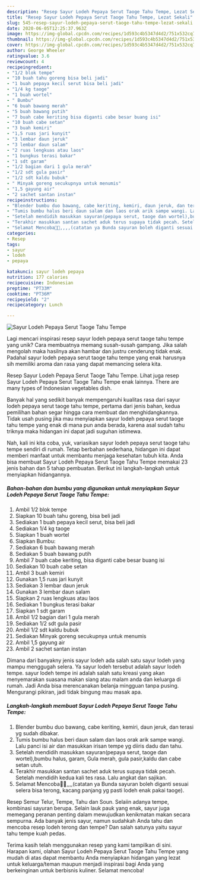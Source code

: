 ```yaml
---
description: "Resep Sayur Lodeh Pepaya Serut Taoge Tahu Tempe, Lezat Sekali"
title: "Resep Sayur Lodeh Pepaya Serut Taoge Tahu Tempe, Lezat Sekali"
slug: 545-resep-sayur-lodeh-pepaya-serut-taoge-tahu-tempe-lezat-sekali
date: 2020-06-05T12:25:37.963Z
image: https://img-global.cpcdn.com/recipes/1d593c4b5347d4d2/751x532cq70/sayur-lodeh-pepaya-serut-taoge-tahu-tempe-foto-resep-utama.jpg
thumbnail: https://img-global.cpcdn.com/recipes/1d593c4b5347d4d2/751x532cq70/sayur-lodeh-pepaya-serut-taoge-tahu-tempe-foto-resep-utama.jpg
cover: https://img-global.cpcdn.com/recipes/1d593c4b5347d4d2/751x532cq70/sayur-lodeh-pepaya-serut-taoge-tahu-tempe-foto-resep-utama.jpg
author: George Wheeler
ratingvalue: 3.6
reviewcount: 4
recipeingredient:
- "1/2 blok tempe"
- "10 buah tahu goreng bisa beli jadi"
- "1 buah pepaya kecil serut bisa beli jadi"
- "1/4 kg taoge"
- "1 buah wortel"
- " Bumbu"
- "6 buah bawang merah"
- "5 buah bawang putih"
- "7 buah cabe keriting bisa diganti cabe besar buang isi"
- "10 buah cabe setan"
- "3 buah kemiri"
- "1,5 ruas jari kunyit"
- "3 lembar daun jeruk"
- "3 lembar daun salam"
- "2 ruas lengkuas atau laos"
- "1 bungkus terasi bakar"
- "1 sdt garam"
- "1/2 bagian dari 1 gula merah"
- "1/2 sdt gula pasir"
- "1/2 sdt kaldu bubuk"
- " Minyak goreng secukupnya untuk menumis"
- "1,5 gayung air"
- "2 sachet santan instan"
recipeinstructions:
- "Blender bumbu duo bawang, cabe keriting, kemiri, daun jeruk, dan terasi yg sudah dibakar."
- "Tumis bumbu halus beri daun salam dan laos orak arik sampe wangi. Lalu panci isi air dan masukkan irisan tempe yg diiris dadu dan tahu."
- "Setelah mendidih masukkan sayuran(pepaya serut, taoge dan wortel),bumbu halus, garam, Gula merah, gula pasir,kaldu dan cabe setan utuh."
- "Terakhir masukkan santan sachet aduk terus supaya tidak pecah. Setelah mendidih kedua kali tes rasa. Lalu angkat dan sajikan."
- "Selamat Mencoba🙏🙏,,,,(catatan ya Bunda sayuran boleh diganti sesuai selera bisa terong, kacang panjang yg pasti lodeh enak pakai taoge)."
categories:
- Resep
tags:
- sayur
- lodeh
- pepaya

katakunci: sayur lodeh pepaya 
nutrition: 177 calories
recipecuisine: Indonesian
preptime: "PT33M"
cooktime: "PT36M"
recipeyield: "2"
recipecategory: Lunch

---
```



![Sayur Lodeh Pepaya Serut Taoge Tahu Tempe](https://img-global.cpcdn.com/recipes/1d593c4b5347d4d2/751x532cq70/sayur-lodeh-pepaya-serut-taoge-tahu-tempe-foto-resep-utama.jpg)

Lagi mencari inspirasi resep sayur lodeh pepaya serut taoge tahu tempe yang unik? Cara membuatnya memang susah-susah gampang. Jika salah mengolah maka hasilnya akan hambar dan justru cenderung tidak enak. Padahal sayur lodeh pepaya serut taoge tahu tempe yang enak harusnya sih memiliki aroma dan rasa yang dapat memancing selera kita.

Resep Sayur Lodeh Pepaya Serut Taoge Tahu Tempe. Lihat juga resep Sayur Lodeh Pepaya Serut Taoge Tahu Tempe enak lainnya. There are many types of Indonesian vegetables dish.

Banyak hal yang sedikit banyak mempengaruhi kualitas rasa dari sayur lodeh pepaya serut taoge tahu tempe, pertama dari jenis bahan, kedua pemilihan bahan segar hingga cara membuat dan menghidangkannya. Tidak usah pusing jika mau menyiapkan sayur lodeh pepaya serut taoge tahu tempe yang enak di mana pun anda berada, karena asal sudah tahu triknya maka hidangan ini dapat jadi suguhan istimewa.


Nah, kali ini kita coba, yuk, variasikan sayur lodeh pepaya serut taoge tahu tempe sendiri di rumah. Tetap berbahan sederhana, hidangan ini dapat memberi manfaat untuk membantu menjaga kesehatan tubuh kita. Anda bisa membuat Sayur Lodeh Pepaya Serut Taoge Tahu Tempe memakai 23 jenis bahan dan 5 tahap pembuatan. Berikut ini langkah-langkah untuk menyiapkan hidangannya.

<!--inarticleads1-->

##### Bahan-bahan dan bumbu yang digunakan untuk menyiapkan Sayur Lodeh Pepaya Serut Taoge Tahu Tempe:

1. Ambil 1/2 blok tempe
1. Siapkan 10 buah tahu goreng, bisa beli jadi
1. Sediakan 1 buah pepaya kecil serut, bisa beli jadi
1. Sediakan 1/4 kg taoge
1. Siapkan 1 buah wortel
1. Siapkan  Bumbu:
1. Sediakan 6 buah bawang merah
1. Sediakan 5 buah bawang putih
1. Ambil 7 buah cabe keriting, bisa diganti cabe besar buang isi
1. Sediakan 10 buah cabe setan
1. Ambil 3 buah kemiri
1. Gunakan 1,5 ruas jari kunyit
1. Sediakan 3 lembar daun jeruk
1. Gunakan 3 lembar daun salam
1. Siapkan 2 ruas lengkuas atau laos
1. Sediakan 1 bungkus terasi bakar
1. Siapkan 1 sdt garam
1. Ambil 1/2 bagian dari 1 gula merah
1. Sediakan 1/2 sdt gula pasir
1. Ambil 1/2 sdt kaldu bubuk
1. Sediakan  Minyak goreng secukupnya untuk menumis
1. Ambil 1,5 gayung air
1. Ambil 2 sachet santan instan


Dimana dari banyakny jenis sayur lodeh ada salah satu sayur lodeh yang mampu menggugah selera. Ya sayur lodeh tersebut adalah sayur lodeh tempe. sayur lodeh tempe ini adalah salah satu kreasi yang akan menyemarakan suasana makan siang atau malam anda dan keluarga di rumah. Jadi Anda bisa merencanakan belanja mingguan tanpa pusing. Mengurangi pikiran, jadi tidak bingung mau masak apa. 

<!--inarticleads2-->

##### Langkah-langkah membuat Sayur Lodeh Pepaya Serut Taoge Tahu Tempe:

1. Blender bumbu duo bawang, cabe keriting, kemiri, daun jeruk, dan terasi yg sudah dibakar.
1. Tumis bumbu halus beri daun salam dan laos orak arik sampe wangi. Lalu panci isi air dan masukkan irisan tempe yg diiris dadu dan tahu.
1. Setelah mendidih masukkan sayuran(pepaya serut, taoge dan wortel),bumbu halus, garam, Gula merah, gula pasir,kaldu dan cabe setan utuh.
1. Terakhir masukkan santan sachet aduk terus supaya tidak pecah. Setelah mendidih kedua kali tes rasa. Lalu angkat dan sajikan.
1. Selamat Mencoba🙏🙏,,,,(catatan ya Bunda sayuran boleh diganti sesuai selera bisa terong, kacang panjang yg pasti lodeh enak pakai taoge).


Resep Semur Telur, Tempe, Tahu dan Soun. Selaiin adanya tempe, kombinasi sayuran berupa. Selain lauk pauk yang enak, sayur juga memegang peranan penting dalam mewujudkan kenikmatan makan secara sempurna. Ada banyak jenis sayur, namun sudahkah Anda tahu dan mencoba resep lodeh terong dan tempe? Dan salah satunya yaitu sayur tahu tempe kuah pedas. 

Terima kasih telah menggunakan resep yang kami tampilkan di sini. Harapan kami, olahan Sayur Lodeh Pepaya Serut Taoge Tahu Tempe yang mudah di atas dapat membantu Anda menyiapkan hidangan yang lezat untuk keluarga/teman maupun menjadi inspirasi bagi Anda yang berkeinginan untuk berbisnis kuliner. Selamat mencoba!
